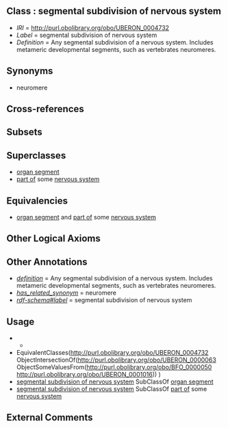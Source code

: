 
## Class : segmental subdivision of nervous system

 * *IRI* = http://purl.obolibrary.org/obo/UBERON_0004732
 * *Label* = segmental subdivision of nervous system
 * *Definition* = Any segmental subdivision of a nervous system. Includes metameric developmental segments, such as vertebrates neuromeres.

## Synonyms

 * neuromere

## Cross-references


## Subsets


## Superclasses

 * [organ segment](../../UBERON/63/UBERON_0000063.md)
 * [part of](../../BFO/50/BFO_0000050.md) some [nervous system](../../UBERON/16/UBERON_0001016.md)

## Equivalencies

 * [organ segment](../../UBERON/63/UBERON_0000063.md) and [part of](../../BFO/50/BFO_0000050.md) some [nervous system](../../UBERON/16/UBERON_0001016.md)

## Other Logical Axioms


## Other Annotations

 * *[definition](../../IAO/15/IAO_0000115.md)* = Any segmental subdivision of a nervous system. Includes metameric developmental segments, such as vertebrates neuromeres.
 * *[has_related_synonym](../../ym/oboInOwl#hasRelatedSynonym.md)* = neuromere
 * *[rdf-schema#label](../../el/rdf-schema#label.md)* = segmental subdivision of nervous system

## Usage

 * -
 * EquivalentClasses(<http://purl.obolibrary.org/obo/UBERON_0004732> ObjectIntersectionOf(<http://purl.obolibrary.org/obo/UBERON_0000063> ObjectSomeValuesFrom(<http://purl.obolibrary.org/obo/BFO_0000050> <http://purl.obolibrary.org/obo/UBERON_0001016>)) )
 * [segmental subdivision of nervous system](../../UBERON/32/UBERON_0004732.md) SubClassOf [organ segment](../../UBERON/63/UBERON_0000063.md)
 * [segmental subdivision of nervous system](../../UBERON/32/UBERON_0004732.md) SubClassOf [part of](../../BFO/50/BFO_0000050.md) some [nervous system](../../UBERON/16/UBERON_0001016.md)

## External Comments

